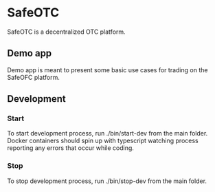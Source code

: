 # SafeOTC

SafeOTC is a decentralized OTC platform.

## Demo app

Demo app is meant to present some basic use cases for trading on the SafeOFC platform.

## Development

### Start

To start development process, run ./bin/start-dev from the main folder. Docker containers should spin up with typescript watching process reporting any errors that occur while coding.

### Stop

To stop development process, run ./bin/stop-dev from the main folder.
